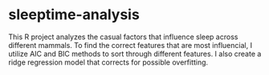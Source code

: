 # sleeptime-analysis

This R project analyzes the casual factors that influence sleep across different mammals. To find the correct features that are most influencial, I utilize AIC and BIC methods to sort through different features. I also create a ridge regression model that corrects for possible overfitting. 

